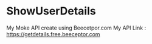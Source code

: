 # ShowUserDetails

My Moke API create using Beecetpor.com
My API Link : https://getdetails.free.beeceptor.com
